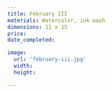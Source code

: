 ```yaml
---
title: February III
materials: Watercolor, ink wash
dimensions: 11 x 15
price:
date_completed:

image:
  url: 'february-iii.jpg'
  width:
  height:

---
```

